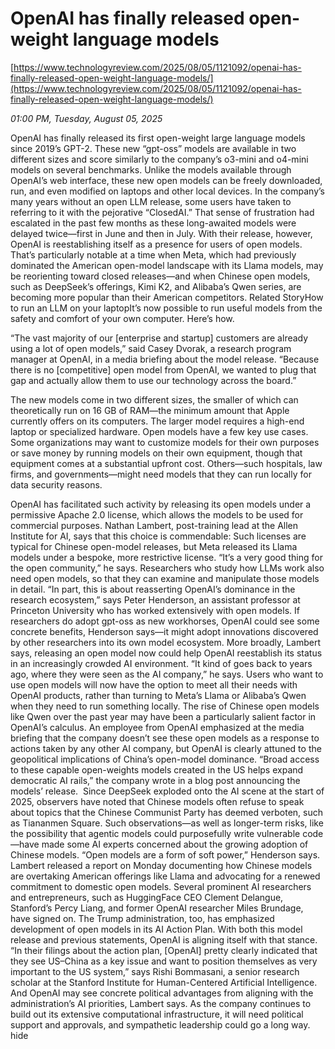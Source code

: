 # OpenAI has finally released open-weight language models

[https://www.technologyreview.com/2025/08/05/1121092/openai-has-finally-released-open-weight-language-models/](https://www.technologyreview.com/2025/08/05/1121092/openai-has-finally-released-open-weight-language-models/)

*01:00 PM, Tuesday, August 05, 2025*

OpenAI has finally released its first open-weight large language models since 2019’s GPT-2. These new “gpt-oss” models are available in two different sizes and score similarly to the company’s o3-mini and o4-mini models on several benchmarks. Unlike the models available through OpenAI’s web interface, these new open models can be freely downloaded, run, and even modified on laptops and other local devices. In the company’s many years without an open LLM release, some users have taken to referring to it with the pejorative “ClosedAI.” That sense of frustration had escalated in the past few months as these long-awaited models were delayed twice—first in June and then in July. With their release, however, OpenAI is reestablishing itself as a presence for users of open models.  That’s particularly notable at a time when Meta, which had previously dominated the American open-model landscape with its Llama models, may be reorienting toward closed releases—and when Chinese open models, such as DeepSeek’s offerings, Kimi K2, and Alibaba’s Qwen series, are becoming more popular than their American competitors. Related StoryHow to run an LLM on your laptopIt’s now possible to run useful models from the safety and comfort of your own computer. Here’s how.

“The vast majority of our [enterprise and startup] customers are already using a lot of open models,” said Casey Dvorak, a research program manager at OpenAI, in a media briefing about the model release. “Because there is no [competitive] open model from OpenAI, we wanted to plug that gap and actually allow them to use our technology across the board.”

The new models come in two different sizes, the smaller of which can theoretically run on 16 GB of RAM—the minimum amount that Apple currently offers on its computers. The larger model requires a high-end laptop or specialized hardware. Open models have a few key use cases. Some organizations may want to customize models for their own purposes or save money by running models on their own equipment, though that equipment comes at a substantial upfront cost. Others—such hospitals, law firms, and governments—might need models that they can run locally for data security reasons.

OpenAI has facilitated such activity by releasing its open models under a permissive Apache 2.0 license, which allows the models to be used for commercial purposes. Nathan Lambert, post-training lead at the Allen Institute for AI, says that this choice is commendable: Such licenses are typical for Chinese open-model releases, but Meta released its Llama models under a bespoke, more restrictive license. “It’s a very good thing for the open community,” he says. Researchers who study how LLMs work also need open models, so that they can examine and manipulate those models in detail. “In part, this is about reasserting OpenAI’s dominance in the research ecosystem,” says Peter Henderson, an assistant professor at Princeton University who has worked extensively with open models. If researchers do adopt gpt-oss as new workhorses, OpenAI could see some concrete benefits, Henderson says—it might adopt innovations discovered by other researchers into its own model ecosystem. More broadly, Lambert says, releasing an open model now could help OpenAI reestablish its status in an increasingly crowded AI environment. “It kind of goes back to years ago, where they were seen as the AI company,” he says. Users who want to use open models will now have the option to meet all their needs with OpenAI products, rather than turning to Meta’s Llama or Alibaba’s Qwen when they need to run something locally. The rise of Chinese open models like Qwen over the past year may have been a particularly salient factor in OpenAI’s calculus. An employee from OpenAI emphasized at the media briefing that the company doesn’t see these open models as a response to actions taken by any other AI company, but OpenAI is clearly attuned to the geopolitical implications of China’s open-model dominance. “Broad access to these capable‬‭ open-weights models created in the US helps expand democratic AI rails,” the company wrote in a blog post announcing the models’ release.  Since DeepSeek exploded onto the AI scene at the start of 2025, observers have noted that Chinese models often refuse to speak about topics that the Chinese Communist Party has deemed verboten, such as Tiananmen Square. Such observations—as well as longer-term risks, like the possibility that agentic models could purposefully write vulnerable code—have made some AI experts concerned about the growing adoption of Chinese models. “Open models are a form of soft power,” Henderson says. Lambert released a report on Monday documenting how Chinese models are overtaking American offerings like Llama and advocating for a renewed commitment to domestic open models. Several prominent AI researchers and entrepreneurs, such as HuggingFace CEO Clement Delangue, Stanford’s Percy Liang, and former OpenAI researcher Miles Brundage, have signed on. The Trump administration, too, has emphasized development of open models in its AI Action Plan. With both this model release and previous statements, OpenAI is aligning itself with that stance. “In their filings about the action plan, [OpenAI] pretty clearly indicated that they see US–China as a key issue and want to position themselves as very important to the US system,” says Rishi Bommasani, a senior research scholar at the Stanford Institute for Human-Centered Artificial Intelligence.  And OpenAI may see concrete political advantages from aligning with the administration’s AI priorities, Lambert says. As the company continues to build out its extensive computational infrastructure, it will need political support and approvals, and sympathetic leadership could go a long way.  hide

